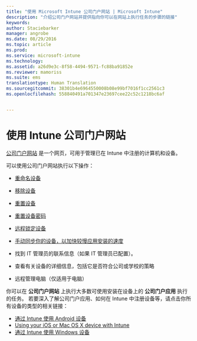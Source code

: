 ```yaml
---
title: "使用 Microsoft Intune 公司门户网站 | Microsoft Intune"
description: "介绍公司门户网站并提供指向你可以在网站上执行任务的步骤的链接"
keywords: 
author: Staciebarker
manager: angrobe
ms.date: 08/29/2016
ms.topic: article
ms.prod: 
ms.service: microsoft-intune
ms.technology: 
ms.assetid: a26d9e3c-8f58-4494-9571-fc88ba91852e
ms.reviewer: mamoriss
ms.suite: ems
translationtype: Human Translation
ms.sourcegitcommit: 38301b4e6964550008b08e99bf7016f1cc2561c3
ms.openlocfilehash: 558840491a701347e23697cee22c52c1218bc6af


---
```


# 使用 Intune 公司门户网站
[公司门户网站](http://portal.manage.microsoft.com) 是一个网页，可用于管理已在 Intune 中注册的计算机和设备。

可以使用公司门户网站执行以下操作：

-   [重命名设备](rename-your-device-cpwebsite.md)

-   [移除设备](remove-your-device-cpwebsite.md)

-   [重置设备](reset-your-device-cpwebsite.md)

-   [重置设备密码](reset-your-passcode-cpwebsite.md)

-   [远程锁定设备](remote-lock-your-device-cpwebsite.md)

-   [手动同步你的设备，以加快较慢应用安装的速度](sync-your-device-manually-cpwebsite.md)

-   找到 IT 管理员的联系信息（如果 IT 管理员已配置）。

-   查看有关设备的详细信息，包括它是否符合公司或学校的策略

-   远程管理电脑（仅适用于电脑）

你可以在 **公司门户网站** 上执行大多数可使用安装在设备上的 **公司门户应用** 执行的任务。 若要深入了解公司门户应用、如何在 Intune 中注册设备等，请点击你所有设备的类型的相关链接：

- [通过 Intune 使用 Android 设备](using-your-android-device-with-intune.md)
- [Using your iOS or Mac OS X device with Intune](using-your-ios-or-mac-os-x-device-with-intune.md)
- [通过 Intune 使用 Windows 设备](using-your-windows-device-with-intune.md)



<!--HONumber=Aug16_HO5-->


